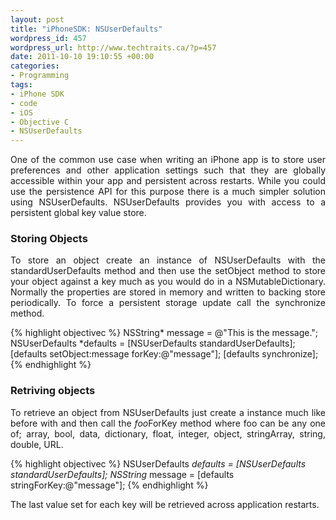 ```yaml
--- 
layout: post
title: "iPhoneSDK: NSUserDefaults"
wordpress_id: 457
wordpress_url: http://www.techtraits.ca/?p=457
date: 2011-10-10 19:10:55 +00:00
categories: 
- Programming
tags:
- iPhone SDK
- code
- iOS
- Objective C
- NSUserDefaults
---
```


<p style="text-align: justify;">
One of the common use case when writing an iPhone app is to store user preferences and other application settings such that they are globally accessible within your app and persistent across restarts. While you could use the persistence API for this purpose there is a much simpler solution using NSUserDefaults. NSUserDefaults provides you with access to a persistent global key value store. </p>

<!--more-->

<h3> Storing Objects</h3>
<p style="text-align: justify;">
To store an object create an instance of NSUserDefaults with the standardUserDefaults method and then use the setObject method to store your object against a key much as you would do in a NSMutableDictionary. Normally the properties are stored in memory and written to backing store periodically. To force a persistent storage update call the synchronize method.</p>


{% highlight objectivec %}
NSString* message = @"This is the message.";
NSUserDefaults *defaults = [NSUserDefaults standardUserDefaults];
[defaults setObject:message forKey:@"message"];
[defaults synchronize];
{% endhighlight %}
&nbsp;




<h3> Retriving objects</h3>

<p style="text-align: justify;">
To retrieve an object from NSUserDefaults just create a instance much like before with and then call the <em>foo</em>ForKey method where foo can be any one of; array, bool, data, dictionary, float, integer, object, stringArray, string, double, URL. </p>



{% highlight objectivec %}
NSUserDefaults *defaults = [NSUserDefaults standardUserDefaults];
NSString* message = [defaults stringForKey:@"message"];
{% endhighlight %}
&nbsp;


The last value set for each key will be retrieved across application restarts.  
